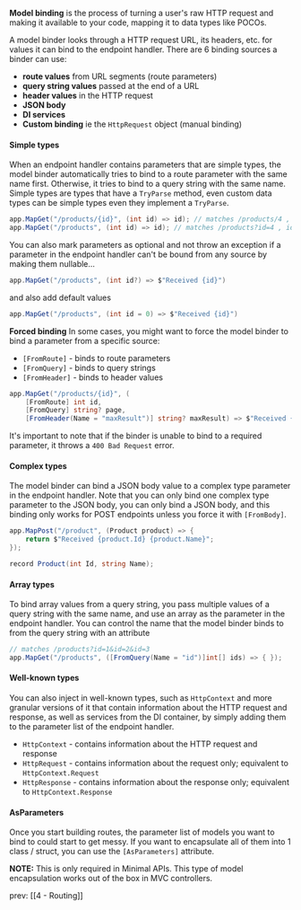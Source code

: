 **Model binding** is the process of turning a user's raw HTTP request and making it available to your code, mapping it to data types like POCOs.

A model binder looks through a HTTP request URL, its headers, etc. for values it can bind to the endpoint handler. There are 6 binding sources a binder can use:
- **route values** from URL segments (route parameters)
- **query string values** passed at the end of a URL
- **header values** in the HTTP request
- **JSON body**
- **DI services**
- **Custom binding** ie the `HttpRequest` object (manual binding)

#### Simple types
When an endpoint handler contains parameters that are simple types, the model binder automatically tries to bind to a route parameter with the same name first. Otherwise, it tries to bind to a query string with the same name. Simple types are types that have a `TryParse` method, even custom data types can be simple types even they implement a `TryParse`.

```csharp
app.MapGet("/products/{id}", (int id) => id); // matches /products/4 , id = 4
app.MapGet("/products", (int id) => id); // matches /products?id=4 , id = 4
```

You can also mark parameters as optional and not throw an exception if a parameter in the endpoint handler can't be bound from any source by making them nullable...
```csharp
app.MapGet("/products", (int id?) => $"Received {id}")
```

and also add default values
```csharp
app.MapGet("/products", (int id = 0) => $"Received {id}")
```

**Forced binding**
In some cases, you might want to force the model binder to bind a parameter from a specific source:
- `[FromRoute]` - binds to route parameters
- `[FromQuery]` - binds to query strings
- `[FromHeader]` - binds to header values

```csharp
app.MapGet("/products/{id}", (
	[FromRoute] int id,
	[FromQuery] string? page,
	[FromHeader(Name = "maxResult")] string? maxResult) => $"Received {id} {page} {maxResult}" );
```

It's important to note that if the binder is unable to bind to a required parameter, it throws a `400 Bad Request` error.

#### Complex types
The model binder can bind a JSON body value to a complex type parameter in the endpoint handler. Note that you can only bind one complex type parameter to the JSON body, you can only bind a JSON body, and this binding only works for POST endpoints unless you force it with `[FromBody]`.

```csharp
app.MapPost("/product", (Product product) => {
	return $"Received {product.Id} {product.Name}";
});

record Product(int Id, string Name);
```

#### Array types
To bind array values from a query string, you pass multiple values of a query string with the same name, and use an array as the parameter in the endpoint handler. You can control the name that the model binder binds to from the query string with an attribute

```csharp
// matches /products?id=1&id=2&id=3
app.MapGet("/products", ([FromQuery(Name = "id")]int[] ids) => { });
```

#### Well-known types
You can also inject in well-known types, such as `HttpContext` and more granular versions of it that contain information about the HTTP request and response, as well as services from the DI container, by simply adding them to the parameter list of the endpoint handler.

- `HttpContext` - contains information about the HTTP request and response
- `HttpRequest` - contains information about the request only; equivalent to `HttpContext.Request`
- `HttpResponse` - contains information about the response only; equivalent to `HttpContext.Response`

#### AsParameters
Once you start building routes, the parameter list of models you want to bind to could start to get messy. If you want to encapsulate all of them into 1 class / struct, you can use the `[AsParameters]` attribute.  

**NOTE:** This is only required in Minimal APIs. This type of model encapsulation works out of the box in MVC controllers.

prev: [[4 - Routing]]